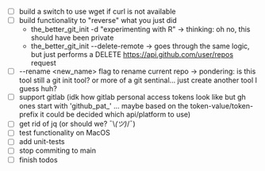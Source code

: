 - [ ] build a switch to use wget if curl is not available
- [ ] build functionality to "reverse" what you just did
    - the_better_git_init -d "experimenting with R" -> thinking: oh no, this should have been private
    - the_better_git_init --delete-remote -> goes through the same logic, but just performs a DELETE https://api.github.com/user/repos request
- [ ] --rename <new_name> flag to rename current repo
    -> pondering: is this tool still a git init tool? or more of a git sentinal... just create another tool I guess huh?
- [ ] support gitlab (idk how gitlab personal access tokens look like but gh ones start with 'github_pat_' ... maybe based on the token-value/token-prefix it could be decided which api/platform to use)
- [ ] get rid of jq (or should we? ¯\\_(ツ)_/¯)
- [ ] test functionality on MacOS
- [ ] add unit-tests
- [ ] stop commiting to main
- [ ] finish todos